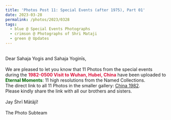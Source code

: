 ```yaml
---
title: 'Photos Post 11: Special Events (after 1975), Part 01'
date: 2023-03-28
permalink: /photos/2023/0328
tags:
  - blue @ Special Events Photographs
  - crimson @ Photographs of Shri Mataji
  - green @ Updates
---
```


<p>
<br>
Dear Sahaja Yogis and Sahaja Yoginīs,<br>
<br>
We are pleased to let you know that 11 Photos from the special events during the <font color="Crimson"><b>1982-0500 Visit to Wuhan, Hubei, China</b></font> have been uploaded to <font color="DarkGreen"><b>Eternal Moments</b></font>: 11 high resolutions from the Named Collections.<br>
The direct link to all 11 Photos in the smaller gallery: <a href="https://eternalmoments.smugmug.com/Coutries/China/1982"> China 1982</a>.<br>
Please kindly share the link with all our brothers and sisters.<br>

<br>
Jay Śhrī Mātājī!<br>
<br>
The Photo Subteam
</p>